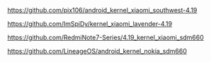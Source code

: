https://github.com/pix106/android_kernel_xiaomi_southwest-4.19

https://github.com/ImSpiDy/kernel_xiaomi_lavender-4.19

https://github.com/RedmiNote7-Series/4.19_kernel_xiaomi_sdm660

https://github.com/LineageOS/android_kernel_nokia_sdm660


